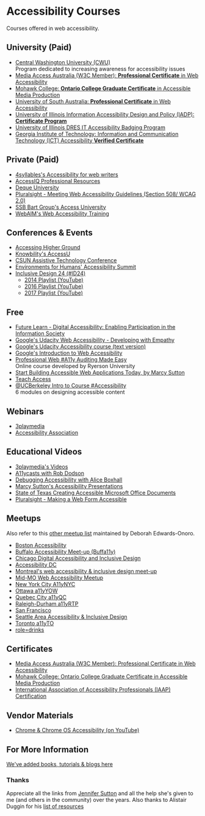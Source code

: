 # Accessibility Courses
Courses offered in web accessibility.

## University (Paid)
- [Central Washington University (CWU)](http://www.cwu.edu/accessibility-studies/)  
  Program dedicated to increasing awareness for accessibility issues  
- [Media Access Australia (W3C Member): **Professional Certificate** in Web Accessibility](https://www.mediaaccess.org.au/digitalaccessibilityservices/services/education-and-training/pcwa/)
- [Mohawk College: **Ontario College Graduate Certificate** in Accessible Media Production](https://www.mohawkcollege.ca/programs/graduate-studies/accessible-media-production-390)
- [University of South Australia: **Professional Certificate** in Web Accessibility](http://www.unisa.edu.au/education-arts-and-social-sciences/communication-international-studies-and-languages/pcwa/)  
- [University of Illinois Information Accessibility Design and Policy (IADP): **Certificate Program**](https://online.illinois.edu/online-programs/graduate-certificates/information-accessibility-design-policy?iadp)  
- [University of Illinois DRES IT Accessibility Badging Program](http://disability.illinois.edu/academic-support/accessible-it-group/badging)  
- [Georgia Institute of Technology: Information and Communication Technology (ICT) Accessibility **Verified Certificate**](https://www.edx.org/course/information-communication-technology-ict-gtx-ict100x)  


## Private (Paid)
- [4syllables's Accessibility for web writers](http://4syllables.com.au/training/web-writing-accessibility/)  
- [AccessIQ Professional Resources](http://www.accessiq.org/professional-resources)  
- [Deque University](https://www.deque.com/services/deque-university/)  
- [Pluralsight - Meeting Web Accessibility Guidelines (Section 508/ WCAG 2.0)](https://www.pluralsight.com/courses/web-accessibility-meeting-guidelines)
- [SSB Bart Group's Access University](https://www.levelaccess.com/products/access-university/)  
- [WebAIM's Web Accessibility Training](http://webaim.org/training/)  


## Conferences & Events
- [Accessing Higher Ground](http://accessinghigherground.org)  
- [Knowbility's AccessU](https://www.knowbility.org/education/accessu/) 
- [CSUN Assistive Technology Conference](http://www.csun.edu/cod/conference)  
- [Environments for Humans' Accessibility Summit](http://environmentsforhumans.com/2017/accessu-summit/)  
- [Inclusive Design 24 (#ID24)](http://www.inclusivedesign24.org/)  
   - [2014 Playlist (YouTube)](https://www.youtube.com/playlist?list=PL95LOQw9SLWzKYfjwmx6edsP1Exs83CKc)  
   - [2016 Playlist (YouTube)](https://www.youtube.com/playlist?list=PL95LOQw9SLWxmcZtzBiFuT9HAJKFJnl2n)  
   - [2017 Playlist (YouTube)](https://www.youtube.com/playlist?list=PL95LOQw9SLWwqX2xoYidVO2YA7gknhmcx)  


## Free  
- [Future Learn - Digital Accessibility: Enabling Participation in the Information Society](https://www.futurelearn.com/courses/digital-accessibility)  
- [Google's Udacity Web Accessibility - Developing with Empathy](https://www.udacity.com/course/web-accessibility--ud891)  
- [Google's Udacity Accessibility course (text version)](https://developers.google.com/web/fundamentals/accessibility/)  
- [Google's Introduction to Web Accessibility](https://webaccessibility.withgoogle.com/course)  
- [Professional Web #A11y Auditing Made Easy](https://de.ryerson.ca/wa/)  
  Online course developed by Ryerson University
- [Start Building Accessible Web Applications Today, by Marcy Sutton](https://egghead.io/courses/start-building-accessible-web-applications-today)  
- [Teach Access](https://teachaccess.github.io/tutorial/)  
- [@UCBerkeley Intro to Course #Accessibility](http://bit.ly/coursea11y)  
  6 modules on designing accessible content  


## Webinars  
- [3playmedia](http://www.3playmedia.com/resources/webinars/)  
- [Accessibility Association](http://www.accessibilityassociation.org/content.asp?contentid=161)  


## Educational Videos  
- [3playmedia's Videos](http://www.3playmedia.com/resources/videos/)  
- [A11ycasts with Rob Dodson](https://www.youtube.com/playlist?list=PLNYkxOF6rcICWx0C9LVWWVqvHlYJyqw7g)  
- [Debugging Accessibility with Alice Boxhall](https://www.youtube.com/watch?v=B9qzdVcIj5U&feature=youtu.be)  
- [Marcy Sutton's Accessibility Presentations](https://marcysutton.com/talks/)  
- [State of Texas Creating Accessible Microsoft Office Documents](https://gov.texas.gov/organization/disabilities/accessibledocs)  
- [Pluralsight - Making a Web Form Accessible](https://www.pluralsight.com/courses/web-form-accessible)  


## Meetups
Also refer to this [other meetup list](http://www.lireo.com/accessibility-inclusive-design-in-person-groups/) maintained by Deborah Edwards-Onoro.

- [Boston Accessibility](https://www.meetup.com/a11yBos/)  
- [Buffalo Accessibility Meet-up (Buffa11y)](http://buffa11y.org)  
- [Chicago Digital Accessibility and Inclusive Design](https://www.meetup.com/a11ychi/)  
- [Accessibility DC](https://www.meetup.com/Accessibility-DC/)  
- [Montreal's web accessibility & inclusive design meet-up](https://www.meetup.com/a11ymtl/)  
- [Mid-MO Web Accessibility Meetup](https://www.facebook.com/groups/1981893992043062/)
- [New York City A11yNYC](http://a11ynyc.com/)  
- [Ottawa a11yYOW](https://www.meetup.com/a11yOttawa)  
- [Quebec City a11yQC](http://a11yqc.org/)  
- [Raleigh-Durham a11yRTP](https://www.meetup.com/a11yRTP/)  
- [San Francisco](https://www.meetup.com/a11ybay/)  
- [Seattle Area Accessibility & Inclusive Design](https://www.meetup.com/a11ysea/)  
- [Toronto a11yTO](https://www.meetup.com/a11yTo/)  
- [role=drinks](https://www.roledrinks.com/)  


## Certificates
- [Media Access Australia (W3C Member): Professional Certificate in Web Accessibility](https://www.mediaaccess.org.au/digitalaccessibilityservices/services/education-and-training/pcwa/)
- [Mohawk College: Ontario College Graduate Certificate in Accessible Media Production](https://www.mohawkcollege.ca/programs/graduate-studies/accessible-media-production-390)
- [International Association of Accessibility Professionals (IAAP) Certification](http://www.accessibilityassociation.org/certification)


## Vendor Materials
- [Chrome & Chrome OS Accessibility (on YouTube)](https://www.youtube.com/playlist?list=PL5aqr5w5fRe7QWzXhqxrilIVduWEmLHM2)  


## For More Information
[We've added books, tutorials & blogs here](https://github.com/mgifford/a11y-courses/blob/master/Reading-Material.md)  


### Thanks
Appreciate all the links from [Jennifer Sutton](https://twitter.com/jsutt) and all the help she's given to me (and others in the community) over the years. Also thanks to Alistair Duggin for his [list of resources](https://github.com/alphagov/accessibility-guidance/wiki/resources)
